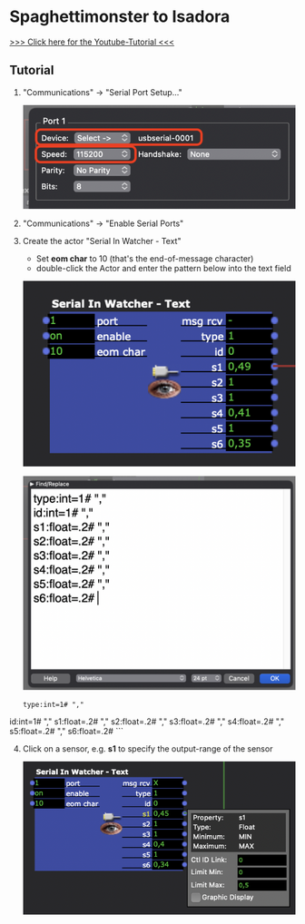 # Spaghettimonster to Isadora

[>>> Click here for the Youtube-Tutorial <<<](https://www.youtube.com/watch?v=YcxWFom0oAI)

## Tutorial

1. "Communications" -> "Serial Port Setup..."

	![Serial Port Setup](serial-port-setup.png)

2. "Communications" -> "Enable Serial Ports"

3. Create the actor "Serial In Watcher - Text"

	- Set **eom char** to 10 (that's the end-of-message character)
	- double-click the Actor and enter the pattern below into the text field

	![Serial In Watcher - Tecxt](serial-in-watcher-text.png)

	![](pattern.png)

	```
	type:int=1# ","
id:int=1# ","
s1:float=.2# ","
s2:float=.2# ","
s3:float=.2# ","
s4:float=.2# ","
s5:float=.2# ","
s6:float=.2# 
	```
	
4. Click on a sensor, e.g. **s1** to specify the output-range of the sensor

	![Specify the output-range](output-range.png)